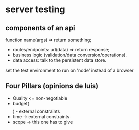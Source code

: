 # server testing

## components of an api

function name(args) => return something;

- routes/endpoints: url(data) => return response;
- business logic (validation/data conversion/operations).
- data access: talk to the persistent data store.

set the test environment to run on 'node' instead of a browser

## Four Pillars (opinions de luis)
- Quality <= non-negotiable
- budget($$$$) - external constraints
- time -> external constraints
- scope -> this one has to give